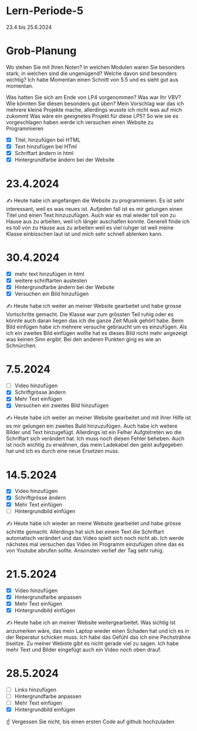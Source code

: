 # Lern-Periode-5

23.4 bis 25.6.2024

# Grob-Planung
Wo stehen Sie mit Ihren Noten? In welchen Modulen waren Sie besonders stark; in welchen sind die ungenügend? Welche davon sind besonders wichtig?
Ich habe Momentan einen Schnitt von 5.5 und es sieht gut aus momentan.

Was hatten Sie sich am Ende von LP4 vorgenommen? Was war Ihr VBV? Wie könnten Sie diesen besonders gut üben?
Mein Vorschlag war das ich mehrere kleine Projekte mache, allerdings wusste ich nicht was auf mich zukommt 
Was wäre ein geeignetes Projekt für diese LP5?
So wie sie es vorgeschlagen haben werde ich versuchen einen Website zu Programmieren 

- [x] Titel, hinzufügen bei HTML  
- [x] Text hinzufügen bei HTml
- [x] Schriftart ändern in html
- [x] Hintergrundfarbe ändern bei der Website

# 23.4.2024
✍️ Heute habe ich angefangen die Website zu programmieren. Es ist sehr interessant, weil es was neues ist. Aufjeden fall ist es mir gelungen einen Titel und einen Text hinzuzufügen. Auch war es mal wieder toll von zu Hause aus zu arbeiten, weil ich länger auschalfen konnte. Generell finde ich es toll von zu Hause aus zu arbeiten weil es viel ruhger ist weil meine Klasse einbisschen laut ist und mich sehr schnell ablenken kann. 

# 30.4.2024
- [x] mehr text hinzufügen in html
- [x] weitere schriftarten austesten 
- [x] Hintergrundfarbe ändern bei der Website
- [x] Versuchen ein Bild hinzufügen

✍️ Heute habe ich weiter an meiner Website gearbeitet und habe grosse Vortschritte gemacht. Die Klasse war zum grössten Teil ruhig oder es könnte auch daran liegen das ich die ganze Zeit Musik gehört habe. Beim Bild einfügen habe ich mehrere versuche gebraucht um es einzufügen. Als ich ein zweites Bild einfügen wollte hat es dieses Bild nicht mehr angezeigt was keinen Sinn ergibt. Bei den anderen Punkten ging es wie an Schnürchen. 

# 7.5.2024

- [ ] Video hinzufügen 
- [x] Schriftgrösse ändern 
- [x] Mehr Text einfügen 
- [x] Versuchen ein zweites Bild hinzufügen

✍️ Heute habe ich weiter an meiner Website gearbeitet und mit ihrer Hilfe ist es mir gelungen ein zweites Buld hinzuzufügen. Auch habe ich weitere Bilder und Text hinzugefügt. Allerdings ist ein Felher Aufgtetreten wo die Schriftart sich verändert hat. Ich muss noch diesen Fehler beheben. Auch ist noch wichtig zu erwähnen, das mein Ladekabel den geist aufgegeben hat und ich es durch eine neue Ersetzen muss. 

# 14.5.2024

- [x] Video hinzufügen 
- [x] Schriftgrösse ändern 
- [x] Mehr Text einfügen 
- [ ] Hintergrundbild einfügen 

✍️ Heute habe ich wieder an meine Website gearbeitet und habe grösse schritte gemacht. Allerdings hat sich bei einem Text die Schriftart automatisch verändert und das Video spielt sich noch nicht ab. Ich werde nächstes mal versuchen das Video im Programm einzufügen ohne das es von Youtube abrufen sollte. Ansonsten verlief der Tag sehr ruhig.

# 21.5.2024 

- [x] Video hinzufügen 
- [x] Hintergrundfarbe anpassen
- [x] Mehr Text einfügen 
- [x] Hintergrundbild einfügen

✍️ Heute habe ich an meiner Website weitergearbeitet. Was sichtig ist anzumerken wäre, das mein Laptop wieder einen Schaden hat und ich es in der Reperatur schicken muss. Ich habe das Gefühl das ich eine Pechsträhne bseitze. Zu meiner Webiste gibt es nicht gerade viel zu sagen. Ich habe mehr Text und Bilder eingefügt auch ein Video noch oben drauf.

# 28.5.2024

- [ ] Links hinzufügen 
- [ ] Hintergrundfarbe anpassen
- [ ] Mehr Text einfügen 
- [x] Hintergrundbild einfügen

☝️ Vergessen Sie nicht, bis einen ersten Code auf github hochzuladen
